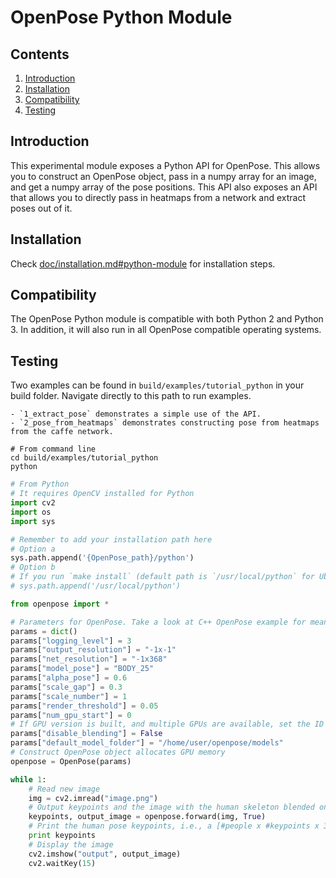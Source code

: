 OpenPose Python Module
=============================================

## Contents
1. [Introduction](#introduction)
2. [Installation](#installation)
3. [Compatibility](#compatibility)
4. [Testing](#testing)


## Introduction
This experimental module exposes a Python API for OpenPose. This allows you to construct an OpenPose object, pass in a numpy array for an image, and get a numpy array of the pose positions. This API also exposes an API that allows you to directly pass in heatmaps from a network and extract poses out of it.



## Installation
Check [doc/installation.md#python-module](./installation.md#python-module) for installation steps.



## Compatibility
The OpenPose Python module is compatible with both Python 2 and Python 3. In addition, it will also run in all OpenPose compatible operating systems.



## Testing
Two examples can be found in `build/examples/tutorial_python` in your build folder. Navigate directly to this path to run examples.

    - `1_extract_pose` demonstrates a simple use of the API.
    - `2_pose_from_heatmaps` demonstrates constructing pose from heatmaps from the caffe network.

```
# From command line
cd build/examples/tutorial_python
python
```

```python
# From Python
# It requires OpenCV installed for Python
import cv2
import os
import sys

# Remember to add your installation path here
# Option a
sys.path.append('{OpenPose_path}/python')
# Option b
# If you run `make install` (default path is `/usr/local/python` for Ubuntu), you can also access the OpenPose/python module from there. This will install OpenPose and the python library at your desired installation path. Ensure that this is in your python path in order to use it.
# sys.path.append('/usr/local/python')

from openpose import *

# Parameters for OpenPose. Take a look at C++ OpenPose example for meaning of components. Ensure all below are filled
params = dict() 
params["logging_level"] = 3
params["output_resolution"] = "-1x-1"
params["net_resolution"] = "-1x368"
params["model_pose"] = "BODY_25"
params["alpha_pose"] = 0.6
params["scale_gap"] = 0.3
params["scale_number"] = 1
params["render_threshold"] = 0.05
params["num_gpu_start"] = 0 
# If GPU version is built, and multiple GPUs are available, set the ID here
params["disable_blending"] = False
params["default_model_folder"] = "/home/user/openpose/models"
# Construct OpenPose object allocates GPU memory
openpose = OpenPose(params)

while 1:
    # Read new image
    img = cv2.imread("image.png")
    # Output keypoints and the image with the human skeleton blended on it
    keypoints, output_image = openpose.forward(img, True)
    # Print the human pose keypoints, i.e., a [#people x #keypoints x 3]-dimensional numpy object with the keypoints of all the people on that image
    print keypoints
    # Display the image
    cv2.imshow("output", output_image)
    cv2.waitKey(15)
```
